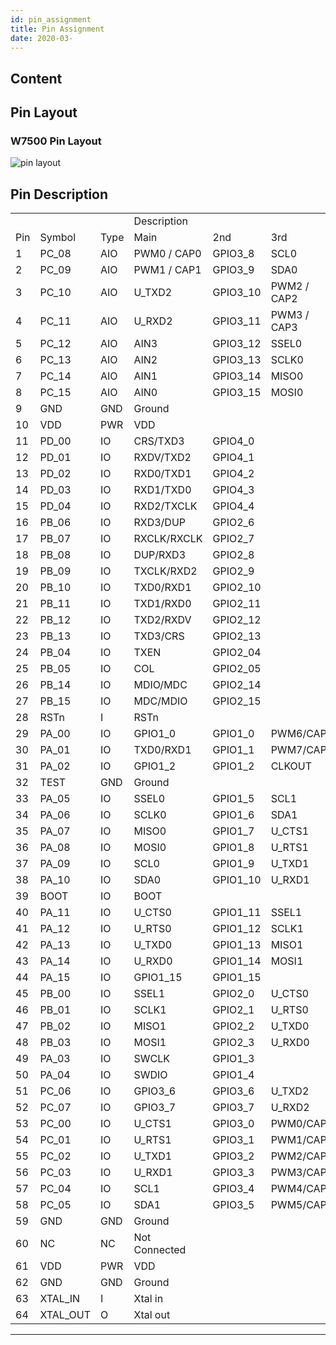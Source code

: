 ```yaml
---
id: pin_assignment
title: Pin Assignment
date: 2020-03-
---
```



## Content

## Pin Layout
### W7500 Pin Layout

![pin layout](document_framework/img/products/w7500/w7500_chip.png)
## Pin Description

|     |        |      |             |           |             |           |
| --- | ------ | ---- | ----------- | --------- | ----------- | --------- |
|     |        |      | Description |           |             |           |
| Pin | Symbol | Type | Main        | 2nd       | 3rd         | 4th       |
| 1   | PC\_08 | AIO  | PWM0 / CAP0 | GPIO3\_8  | SCL0        | AIN7      |
| 2   | PC\_09 | AIO  | PWM1 / CAP1 | GPIO3\_9  | SDA0        | AIN6      |
| 3   | PC\_10 | AIO  | U\_TXD2     | GPIO3\_10 | PWM2 / CAP2 | AIN5      |
| 4   | PC\_11 | AIO  | U\_RXD2     | GPIO3\_11 | PWM3 / CAP3 | AIN4      |
| 5   | PC\_12 | AIO  | AIN3        | GPIO3\_12 | SSEL0       | AIN3      |
| 6   | PC\_13 | AIO  | AIN2        | GPIO3\_13 | SCLK0       | AIN2      |
| 7   | PC\_14 | AIO  | AIN1        | GPIO3\_14 | MISO0       | AIN1      |
| 8   | PC\_15 | AIO  | AIN0        | GPIO3\_15 | MOSI0       | AIN0      |
| 9   | GND    | GND  | Ground      |           |             |           |
| 10  | VDD    | PWR  | VDD         |           |             |           |
| 11  | PD\_00 | IO   | CRS/TXD3    | GPIO4\_0  |             |           |
| 12  | PD\_01 | IO   | RXDV/TXD2   | GPIO4\_1  |             |           |
| 13  | PD\_02 | IO   | RXD0/TXD1   | GPIO4\_2  |             |           |
| 14  | PD\_03 | IO   | RXD1/TXD0   | GPIO4\_3  |             |           |
| 15  | PD\_04 | IO   | RXD2/TXCLK  | GPIO4\_4  |             |           |
| 16  | PB\_06 | IO   | RXD3/DUP    | GPIO2\_6  |             |           |
| 17  | PB\_07 | IO   | RXCLK/RXCLK | GPIO2\_7  |             |           |
| 18  | PB\_08 | IO   | DUP/RXD3    | GPIO2\_8  |             |           |
| 19  | PB\_09 | IO   | TXCLK/RXD2  | GPIO2\_9  |             |           |
| 20  | PB\_10 | IO   | TXD0/RXD1   | GPIO2\_10 |             |           |
| 21  | PB\_11 | IO   | TXD1/RXD0   | GPIO2\_11 |             |           |
| 22  | PB\_12 | IO   | TXD2/RXDV   | GPIO2\_12 |             |           |
| 23  | PB\_13 | IO   | TXD3/CRS    | GPIO2\_13 |             |           |
| 24  | PB\_04 | IO   | TXEN        | GPIO2\_04 |             |           |
| 25  | PB\_05 | IO   | COL         | GPIO2\_05 |             |           |
| 26  | PB\_14 | IO   | MDIO/MDC    | GPIO2\_14 |             |           |
| 27  | PB\_15 | IO   | MDC/MDIO    | GPIO2\_15 |             |           |
| 28  | RSTn   | I    | RSTn        |           |             |           |
| 29  | PA\_00 | IO   | GPIO1\_0    | GPIO1\_0  | PWM6/CAP6   |           |
| 30  | PA\_01 | IO   | TXD0/RXD1   | GPIO1\_1  | PWM7/CAP7   |           |
| 31  | PA\_02 | IO   | GPIO1\_2    | GPIO1\_2  | CLKOUT      |           |
| 32  | TEST   | GND  | Ground      |           |             |           |
| 33  | PA\_05 | IO   | SSEL0       | GPIO1\_5  | SCL1        | PWM2/CAP2 |
| 34  | PA\_06 | IO   | SCLK0       | GPIO1\_6  | SDA1        | PWM3/CAP3 |
| 35  | PA\_07 | IO   | MISO0       | GPIO1\_7  | U\_CTS1     | PWM4/CAP4 |
| 36 | PA\_08    | IO  | MOSI0         | GPIO1\_8  | U\_RTS1   | PWM5/CAP5 |
| 37 | PA\_09    | IO  | SCL0          | GPIO1\_9  | U\_TXD1   | PWM6/CAP6 |
| 38 | PA\_10    | IO  | SDA0          | GPIO1\_10 | U\_RXD1   | PWM7/CAP7 |
| 39 | BOOT      | IO  | BOOT          |           |           |           |
| 40 | PA\_11    | IO  | U\_CTS0       | GPIO1\_11 | SSEL1     |           |
| 41 | PA\_12    | IO  | U\_RTS0       | GPIO1\_12 | SCLK1     |           |
| 42 | PA\_13    | IO  | U\_TXD0       | GPIO1\_13 | MISO1     |           |
| 43 | PA\_14    | IO  | U\_RXD0       | GPIO1\_14 | MOSI1     |           |
| 44 | PA\_15    | IO  | GPIO1\_15     | GPIO1\_15 |           |           |
| 45 | PB\_00    | IO  | SSEL1         | GPIO2\_0  | U\_CTS0   |           |
| 46 | PB\_01    | IO  | SCLK1         | GPIO2\_1  | U\_RTS0   |           |
| 47 | PB\_02    | IO  | MISO1         | GPIO2\_2  | U\_TXD0   |           |
| 48 | PB\_03    | IO  | MOSI1         | GPIO2\_3  | U\_RXD0   |           |
| 49 | PA\_03    | IO  | SWCLK         | GPIO1\_3  |           | PWM0/CAP0 |
| 50 | PA\_04    | IO  | SWDIO         | GPIO1\_4  |           | PWM1/CAP1 |
| 51 | PC\_06    | IO  | GPIO3\_6      | GPIO3\_6  | U\_TXD2   |           |
| 52 | PC\_07    | IO  | GPIO3\_7      | GPIO3\_7  | U\_RXD2   |           |
| 53 | PC\_00    | IO  | U\_CTS1       | GPIO3\_0  | PWM0/CAP0 |           |
| 54 | PC\_01    | IO  | U\_RTS1       | GPIO3\_1  | PWM1/CAP1 |           |
| 55 | PC\_02    | IO  | U\_TXD1       | GPIO3\_2  | PWM2/CAP2 |           |
| 56 | PC\_03    | IO  | U\_RXD1       | GPIO3\_3  | PWM3/CAP3 |           |
| 57 | PC\_04    | IO  | SCL1          | GPIO3\_4  | PWM4/CAP4 |           |
| 58 | PC\_05    | IO  | SDA1          | GPIO3\_5  | PWM5/CAP5 |           |
| 59 | GND       | GND | Ground        |           |           |           |
| 60 | NC        | NC  | Not Connected |           |           |           |
| 61 | VDD       | PWR | VDD           |           |           |           |
| 62 | GND       | GND | Ground        |           |           |           |
| 63 | XTAL\_IN  | I   | Xtal in       |           |           |           |
| 64 | XTAL\_OUT | O   | Xtal out      |           |           |           |

-----

